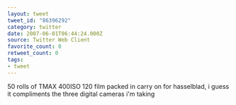 ```yaml
---
layout: tweet
tweet_id: "86396292"
category: twitter
date: 2007-06-01T06:44:24.000Z
source: Twitter Web Client
favorite_count: 0
retweet_count: 0
tags:
- tweet
---
```


50 rolls of TMAX 400ISO 120 film packed in carry on for hasselblad, i guess it compliments the three digital cameras i'm taking
